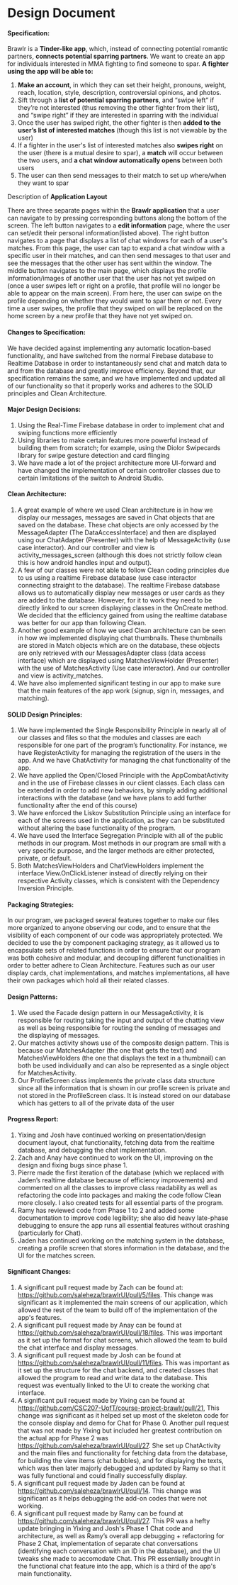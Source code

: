 # Design Document

#### Specification:
Brawlr is a **Tinder-like app**, which, instead of connecting potential romantic partners, **connects potential sparring partners**. We want to create an app for individuals interested in MMA fighting to find someone to spar.
**A fighter using the app will be able to:**
1. **Make an account**, in which they can set their height, pronouns, weight, reach, location, style, description, controversial opinions, and photos.
2.  Sift through a **list of potential sparring partners**, and “swipe left” if they’re not interested (thus removing the other fighter from their list), and “swipe right” if they are interested in sparring with the individual 
3.  Once the user has swiped right, the other fighter is then **added to the user’s list of interested matches** (though this list is not viewable by the user)
4.  If a fighter in the user's list of interested matches also **swipes right** on the user (there is a mutual desire to spar), a **match** will occur between the two users, and **a chat window automatically opens** between both users
5.  The user can then send messages to their match to set up where/when they want to spar

Description of **Application Layout**

There are three separate pages within the **Brawlr application** that a user can navigate to by pressing corresponding buttons along the bottom of the screen. The left button navigates to a **edit information** page, where the user can set/edit their personal information(listed above). The right button navigates to a page that displays a list of chat windows for each of a user's matches. From this page, the user can tap to expand a chat window with a specific user in their matches, and can then send messages to that user and see the messages that the other user has sent within the window. The middle button navigates to the main page, which displays the profile information/images of another user that the user has not yet swiped on (once a user swipes left or right on a profile, that profile will no longer be able to appear on the main screen). From here, the user can swipe on the profile depending on whether they would want to spar them or not. Every time a user swipes, the profile that they swiped on will be replaced on the home screen by a new profile that they have not yet swiped on.

#### Changes to Specification:
We have decided against implementing any automatic location-based functionality, and have switched from the normal Firebase database to Realtime Database in order to instantaneously send chat and match data to and from the database and greatly improve efficiency. Beyond that, our specification remains the same, and we have implemented and updated all of our functionality so that it properly works and adheres to the SOLID principles and Clean Architecture.

#### Major Design Decisions:
1. Using the Real-Time Firebase database in order to implement chat and swiping functions more efficiently
2. Using libraries to make certain features more powerful instead of building them from scratch; for example, using the Diolor Swipecards library for swipe gesture detection and card flinging
3. We have made a lot of the project architecture more UI-forward and have changed the implementation of certain controller classes due to certain limitations of the switch to Android Studio.

#### Clean Architecture:
1.  A great example of where we used Clean architecture is in how we display our messages, messages are saved in Chat objects that are saved on the database. These chat objects are only accessed by the MessageAdapter  (The DataAccessInterface) and then are displayed using our ChatAdapter (Presenter) with the help of MessageActivity (use case interactor). And our controller and view is activity_messages_screen (although this does not strictly follow clean this is how android handles input and output). 
2. A few of our classes were not able to follow Clean coding principles due to us using a realtime Firebase database (use case interactor connecting straight to the database). The realtime Firebase database allows us to automatically display new messages or user cards as they are added to the database. However, for it to work they need to be directly linked to our screen displaying classes in the OnCreate method. We decided that the efficiency gained from using the realtime database was better for our app than following Clean. 
3. Another good example of how we used Clean architecture can be seen in how we implemented displaying chat thumbnails. These thumbnails are stored in Match objects which are on the database, these objects are only retrieved with our MessagesAdapter class (data access interface) which are displayed using MatchesViewHolder (Presenter) with the use of MatchesActivity (Use case interactor). And our controller and view is activity_matches. 
4. We have also implemented significant testing in our app to make sure that the main features of the app work (signup, sign in, messages, and matching). 

#### SOLID Design Principles:
1. We have implemented the Single Responsibility Principle in nearly all of our classes and files so that the modules and classes are each responsible for one part of the program’s functionality. For instance, we have RegisterActivity for managing the registration of the users in the app. And we have ChatActivity for managing the chat functionality of the app.
2. We have applied the Open/Closed Principle with the AppCombatActivity and in the use of Firebase classes in our client classes. Each class can be extended in order to add new behaviors, by simply adding additional interactions with the database (and we have plans to add further functionality after the end of this course)
3. We have enforced the Liskov Substitution Principle using an interface for each of the screens used in the application, as they can be substituted without altering the base functionality of the program.
4. We have used the Interface Segregation Principle with all of the public methods in our program. Most methods in our program are small with a very specific purpose, and the larger methods are either protected, private, or default.
5. Both MatchesViewHolders and ChatViewHolders implement the interface View.OnClickListener instead of directly relying on their respective Activity classes, which is consistent with the Dependency Inversion Principle.

#### Packaging Strategies:
In our program, we packaged several features together to make our files more organized to anyone observing our code, and to ensure that the visibility of each component of our code was appropriately protected. We decided to use the by component packaging strategy, as it allowed us to encapsulate sets of related functions in order to ensure that our program was both cohesive and modular, and decoupling different functionalities in order to better adhere to Clean Architecture. Features such as our user display cards, chat implementations, and matches implementations, all have their own packages which hold all their related classes.

#### Design Patterns:
1. We used the Facade design pattern in our MessageActivity, it is responsible for routing taking the input and output of the chatting view as well as being responsible for routing the sending of messages and the displaying of messages. 
2. Our matches activity shows use of the composite design pattern. This is because our MatchesAdapter (the one that gets the text) and MatchesViewHolders (the one that displays the text in a thumbnail) can both be used individually and can also be represented as a single object for MatchesActivity. 
3. Our ProfileScreen class implements the private class data structure since all the information that is shown in our profile screen is private and not stored in the ProfileScreen class. It is instead stored on our database which has getters to all of the private data of the user

#### Progress Report:
1. Yixing and Josh have continued working on presentation/design document layout, chat functionality, fetching data from the realtime database, and debugging the chat implementation.
2. Zach and Anay have continued to work on the UI, improving on the design and fixing bugs since phase 1.
3. Pierre made the first iteration of the database (which we replaced with Jaden’s realtime database because of efficiency improvements) and commented on all the classes to improve class readability as well as refactoring the code into packages and making the code follow Clean more closely. I also created tests for all essential parts of the program.
4. Ramy has reviewed code from Phase 1 to 2 and added some documentation to improve code legibility; she also did heavy late-phase debugging to ensure the app runs all essential features without crashing (particularly for Chat).
5. Jaden has continued working on the matching system in the database, creating a profile screen that stores information in the database, and the UI for the matches screen.


#### Significant Changes:
1. A significant pull request made by Zach can be found at: https://github.com/saleheza/brawlrUI/pull/5/files. This change was significant as it implemented the main screens of our application, which allowed the rest of the team to build off of the implementation of the app's features.
2. A significant pull request made by Anay can be found at https://github.com/saleheza/brawlrUI/pull/18/files. This was important as it set up the format for chat screens, which allowed the team to build the chat interface and display messages.
3. A significant pull request made by Josh can be found at https://github.com/saleheza/brawlrUI/pull/11/files. This was important as it set up the structure for the chat backend, and created classes that allowed the program to read and write data to the database. This request was eventually linked to the UI to create the working chat interface.
4. A significant pull request made by Yixing can be found at https://github.com/CSC207-UofT/course-project-brawlr/pull/21, This change was significant as it helped set up most of the skeleton code for the console display and demo for Chat for Phase 0. Another pull request that was not made by Yixing but included her greatest contribution on the actual app for Phase 2 was https://github.com/saleheza/brawlrUI/pull/27. She set up ChatActivity and the main files and functionality for fetching data from the database, for building the view items (chat bubbles), and for displaying the texts, which was then later majorly debugged and updated by Ramy so that it was fully functional and could finally successfully display.
3. A significant pull request made by Jaden can be found at https://github.com/saleheza/brawlrUI/pull/14. This change was significant as it helps debugging the add-on codes that were not working. 
6. A significant pull request made by Ramy can be found at https://github.com/saleheza/brawlrUI/pull/27. This PR was a hefty update bringing in Yixing and Josh's Phase 1 Chat code and architecture, as well as Ramy’s overall app debugging + refactoring for Phase 2 Chat, implementation of separate chat conversations (identifying each conversation with an ID in the database), and the UI tweaks she made to accomodate Chat. This PR essentially brought in the functional chat feature into the app, which is a third of the app's main functionality.

